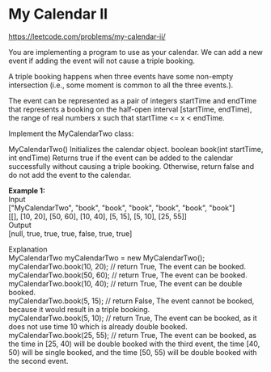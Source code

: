 # My Calendar II
https://leetcode.com/problems/my-calendar-ii/

You are implementing a program to use as your calendar. We can add a new event if adding the event will not cause a triple booking.

A triple booking happens when three events have some non-empty intersection (i.e., some moment is common to all the three events.).

The event can be represented as a pair of integers startTime and endTime that represents a booking on the half-open interval [startTime, endTime), the range of real numbers x such that startTime <= x < endTime.

Implement the MyCalendarTwo class:

MyCalendarTwo() Initializes the calendar object.
boolean book(int startTime, int endTime) Returns true if the event can be added to the calendar successfully without causing a triple booking. Otherwise, return false and do not add the event to the calendar.


<b>Example 1:</b>\
Input\
["MyCalendarTwo", "book", "book", "book", "book", "book", "book"]\
[[], [10, 20], [50, 60], [10, 40], [5, 15], [5, 10], [25, 55]]\
Output\
[null, true, true, true, false, true, true]

Explanation\
MyCalendarTwo myCalendarTwo = new MyCalendarTwo();\
myCalendarTwo.book(10, 20); // return True, The event can be booked. \
myCalendarTwo.book(50, 60); // return True, The event can be booked. \
myCalendarTwo.book(10, 40); // return True, The event can be double booked. \
myCalendarTwo.book(5, 15);  // return False, The event cannot be booked, because it would result in a triple booking.\
myCalendarTwo.book(5, 10); // return True, The event can be booked, as it does not use time 10 which is already double booked.\
myCalendarTwo.book(25, 55); // return True, The event can be booked, as the time in [25, 40) will be double booked with the third event, the time [40, 50) will be single booked, and the time [50, 55) will be double booked with the second event.